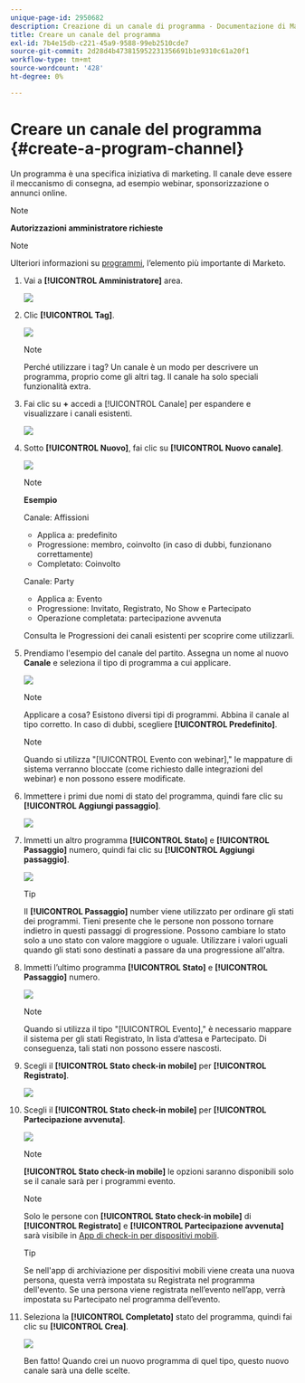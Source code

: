 ```yaml
---
unique-page-id: 2950682
description: Creazione di un canale di programma - Documentazione di Marketo - Documentazione del prodotto
title: Creare un canale del programma
exl-id: 7b4e15db-c221-45a9-9588-99eb2510cde7
source-git-commit: 2d28d4b473815952231356691b1e9310c61a20f1
workflow-type: tm+mt
source-wordcount: '428'
ht-degree: 0%

---
```


# Creare un canale del programma {#create-a-program-channel}

Un programma è una specifica iniziativa di marketing. Il canale deve essere il meccanismo di consegna, ad esempio webinar, sponsorizzazione o annunci online.

>[!NOTE]
>
>**Autorizzazioni amministratore richieste**

>[!NOTE]
>
>Ulteriori informazioni su [programmi](/help/marketo/product-docs/core-marketo-concepts/programs/creating-programs/understanding-programs.md), l’elemento più importante di Marketo.

1. Vai a **[!UICONTROL Amministratore]** area.

   ![](assets/create-a-program-channel-1.png)

1. Clic **[!UICONTROL Tag]**.

   ![](assets/create-a-program-channel-2.png)

   >[!NOTE]
   >
   >Perché utilizzare i tag? Un canale è un modo per descrivere un programma, proprio come gli altri tag. Il canale ha solo speciali funzionalità extra.

1. Fai clic su **+** accedi a [!UICONTROL Canale] per espandere e visualizzare i canali esistenti.

   ![](assets/create-a-program-channel-3.png)

1. Sotto **[!UICONTROL Nuovo]**, fai clic su **[!UICONTROL Nuovo canale]**.

   ![](assets/create-a-program-channel-4.png)

   >[!NOTE]
   >
   >**Esempio**
   >
   >Canale: Affissioni
   >
   >* Applica a: predefinito
   >* Progressione: membro, coinvolto (in caso di dubbi, funzionano correttamente)
   >* Completato: Coinvolto
   >
   >Canale: Party
   >
   >* Applica a: Evento
   >* Progressione: Invitato, Registrato, No Show e Partecipato
   >* Operazione completata: partecipazione avvenuta
   >
   >Consulta le Progressioni dei canali esistenti per scoprire come utilizzarli.

1. Prendiamo l&#39;esempio del canale del partito. Assegna un nome al nuovo **Canale** e seleziona il tipo di programma a cui applicare.

   ![](assets/create-a-program-channel-5.png)

   >[!NOTE]
   >
   >Applicare a cosa? Esistono diversi tipi di programmi. Abbina il canale al tipo corretto. In caso di dubbi, scegliere **[!UICONTROL Predefinito]**.

   >[!NOTE]
   >
   >Quando si utilizza &quot;[!UICONTROL Evento con webinar],&quot; le mappature di sistema verranno bloccate (come richiesto dalle integrazioni del webinar) e non possono essere modificate.

1. Immettere i primi due nomi di stato del programma, quindi fare clic su **[!UICONTROL Aggiungi passaggio]**.

   ![](assets/create-a-program-channel-6.png)

1. Immetti un altro programma **[!UICONTROL Stato]** e **[!UICONTROL Passaggio]** numero, quindi fai clic su **[!UICONTROL Aggiungi passaggio]**.

   ![](assets/create-a-program-channel-7.png)

   >[!TIP]
   >
   >Il **[!UICONTROL Passaggio]** number viene utilizzato per ordinare gli stati dei programmi. Tieni presente che le persone non possono tornare indietro in questi passaggi di progressione. Possono cambiare lo stato solo a uno stato con valore maggiore o uguale. Utilizzare i valori uguali quando gli stati sono destinati a passare da una progressione all&#39;altra.

1. Immetti l’ultimo programma **[!UICONTROL Stato]** e **[!UICONTROL Passaggio]** numero.

   ![](assets/create-a-program-channel-8.png)

   >[!NOTE]
   >
   >Quando si utilizza il tipo &quot;[!UICONTROL Evento],&quot; è necessario mappare il sistema per gli stati Registrato, In lista d’attesa e Partecipato. Di conseguenza, tali stati non possono essere nascosti.

1. Scegli il **[!UICONTROL Stato check-in mobile]** per **[!UICONTROL Registrato]**.

   ![](assets/create-a-program-channel-9.png)

1. Scegli il **[!UICONTROL Stato check-in mobile]** per **[!UICONTROL Partecipazione avvenuta]**.

   ![](assets/create-a-program-channel-10.png)

   >[!NOTE]
   >
   >**[!UICONTROL Stato check-in mobile]** le opzioni saranno disponibili solo se il canale sarà per i programmi evento.

   >[!NOTE]
   >
   >Solo le persone con **[!UICONTROL Stato check-in mobile]** di **[!UICONTROL Registrato]** e **[!UICONTROL Partecipazione avvenuta]** sarà visibile in [App di check-in per dispositivi mobili](/help/marketo/product-docs/core-marketo-concepts/mobile-apps/event-check-in/event-check-in-overview.md).

   >[!TIP]
   >
   >Se nell&#39;app di archiviazione per dispositivi mobili viene creata una nuova persona, questa verrà impostata su Registrata nel programma dell&#39;evento. Se una persona viene registrata nell’evento nell’app, verrà impostata su Partecipato nel programma dell’evento.

1. Seleziona la **[!UICONTROL Completato]** stato del programma, quindi fai clic su **[!UICONTROL Crea]**.

   ![](assets/create-a-program-channel-11.png)

   Ben fatto! Quando crei un nuovo programma di quel tipo, questo nuovo canale sarà una delle scelte.
